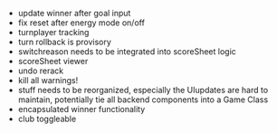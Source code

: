 - update winner after goal input
- fix reset after energy mode on/off
- turnplayer tracking
- turn rollback is provisory
- switchreason needs to be integrated into scoreSheet logic
- scoreSheet viewer
- undo rerack
- kill all warnings!
- stuff needs to be reorganized, especially the UIupdates are hard to maintain, potentially tie all backend components into a Game Class
- encapsulated winner functionality
- club toggleable